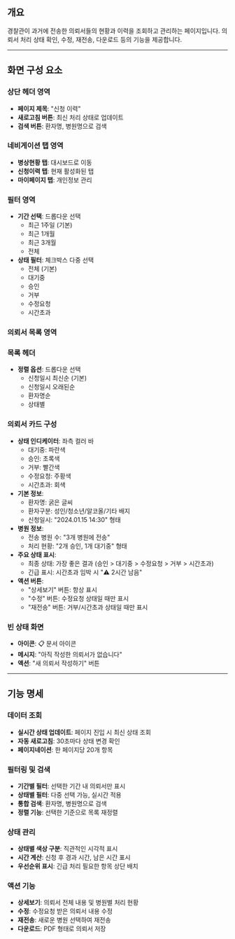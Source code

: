 ## 개요

경찰관이 과거에 전송한 의뢰서들의 현황과 이력을 조회하고 관리하는 페이지입니다. 의뢰서 처리 상태 확인, 수정, 재전송, 다운로드 등의 기능을 제공합니다.

---

## 화면 구성 요소

### 상단 헤더 영역

- **페이지 제목**: "신청 이력"
- **새로고침 버튼**: 최신 처리 상태로 업데이트
- **검색 버튼**: 환자명, 병원명으로 검색

### 네비게이션 탭 영역

- **병상현황 탭**: 대시보드로 이동
- **신청이력 탭**: 현재 활성화된 탭
- **마이페이지 탭**: 개인정보 관리

### 필터 영역

- **기간 선택**: 드롭다운 선택
    - 최근 1주일 (기본)
    - 최근 1개월
    - 최근 3개월
    - 전체
- **상태 필터**: 체크박스 다중 선택
    - 전체 (기본)
    - 대기중
    - 승인
    - 거부
    - 수정요청
    - 시간초과

### 의뢰서 목록 영역

### 목록 헤더

- **정렬 옵션**: 드롭다운 선택
    - 신청일시 최신순 (기본)
    - 신청일시 오래된순
    - 환자명순
    - 상태별

### 의뢰서 카드 구성

- **상태 인디케이터**: 좌측 컬러 바
    - 대기중: 파란색
    - 승인: 초록색
    - 거부: 빨간색
    - 수정요청: 주황색
    - 시간초과: 회색
- **기본 정보**:
    - 환자명: 굵은 글씨
    - 환자구분: 성인/청소년/알코올/기타 배지
    - 신청일시: "2024.01.15 14:30" 형태
- **병원 정보**:
    - 전송 병원 수: "3개 병원에 전송"
    - 처리 현황: "2개 승인, 1개 대기중" 형태
- **주요 상태 표시**:
    - 최종 상태: 가장 좋은 결과 (승인 > 대기중 > 수정요청 > 거부 > 시간초과)
    - 긴급 표시: 시간초과 임박 시 "⚠️ 2시간 남음"
- **액션 버튼**:
    - "상세보기" 버튼: 항상 표시
    - "수정" 버튼: 수정요청 상태일 때만 표시
    - "재전송" 버튼: 거부/시간초과 상태일 때만 표시

### 빈 상태 화면

- **아이콘**: 📋 문서 아이콘
- **메시지**: "아직 작성한 의뢰서가 없습니다"
- **액션**: "새 의뢰서 작성하기" 버튼

---

## 기능 명세

### 데이터 조회

- **실시간 상태 업데이트**: 페이지 진입 시 최신 상태 조회
- **자동 새로고침**: 30초마다 상태 변경 확인
- **페이지네이션**: 한 페이지당 20개 항목

### 필터링 및 검색

- **기간별 필터**: 선택한 기간 내 의뢰서만 표시
- **상태별 필터**: 다중 선택 가능, 실시간 적용
- **통합 검색**: 환자명, 병원명으로 검색
- **정렬 기능**: 선택한 기준으로 목록 재정렬

### 상태 관리

- **상태별 색상 구분**: 직관적인 시각적 표시
- **시간 계산**: 신청 후 경과 시간, 남은 시간 표시
- **우선순위 표시**: 긴급 처리 필요한 항목 상단 배치

### 액션 기능

- **상세보기**: 의뢰서 전체 내용 및 병원별 처리 현황
- **수정**: 수정요청 받은 의뢰서 내용 수정
- **재전송**: 새로운 병원 선택하여 재전송
- **다운로드**: PDF 형태로 의뢰서 저장